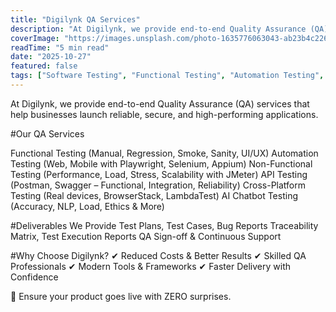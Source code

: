 ```yaml
---
title: "Digilynk QA Services"
description: "At Digilynk, we provide end-to-end Quality Assurance (QA) services that help businesses launch reliable, secure, and high-performing applications."
coverImage: "https://images.unsplash.com/photo-1635776063043-ab23b4c226f6?ixlib=rb-4.1.0&ixid=M3wxMjA3fDB8MHxwaG90by1wYWdlfHx8fGVufDB8fHx8fA%3D%3D&auto=format&fit=crop&q=80&w=1032"
readTime: "5 min read"
date: "2025-10-27"
featured: false
tags: ["Software Testing", "Functional Testing", "Automation Testing", "Non-Functional Testing", "API Testing", "Cross-Platform Testing", "AI Chatbot Testing"]
---
```


At Digilynk, we provide end-to-end Quality Assurance (QA) services that help businesses launch reliable, secure, and high-performing applications.

#Our QA Services

Functional Testing (Manual, Regression, Smoke, Sanity, UI/UX)
Automation Testing (Web, Mobile with Playwright, Selenium, Appium)
Non-Functional Testing (Performance, Load, Stress, Scalability with JMeter)
API Testing (Postman, Swagger – Functional, Integration, Reliability)
Cross-Platform Testing (Real devices, BrowserStack, LambdaTest)
AI Chatbot Testing (Accuracy, NLP, Load, Ethics & More)

#Deliverables We Provide
Test Plans, Test Cases, Bug Reports
Traceability Matrix, Test Execution Reports
QA Sign-off & Continuous Support

#Why Choose Digilynk?
✔ Reduced Costs & Better Results
✔ Skilled QA Professionals
✔ Modern Tools & Frameworks
✔ Faster Delivery with Confidence

🚀 Ensure your product goes live with ZERO surprises.

